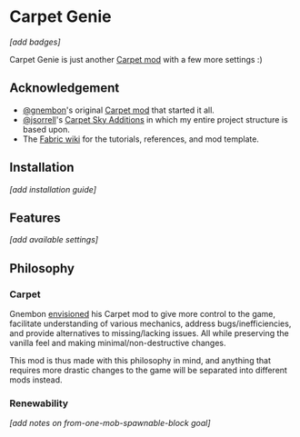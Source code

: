 # Carpet Genie

*[add badges]*

Carpet Genie is just another [Carpet mod](https://github.com/gnembon/fabric-carpet) with a few more settings :)

## Acknowledgement

- [@gnembon](https://github.com/gnembon)'s original [Carpet mod](https://github.com/gnembon/fabric-carpet) that started it all.
- [@jsorrell](https://github.com/jsorrell)'s [Carpet Sky Additions](https://github.com/jsorrell/CarpetSkyAdditions) in which my entire project structure is based upon.
- The [Fabric wiki](https://fabricmc.net/wiki/start) for the tutorials, references, and mod template.

## Installation

*[add installation guide]*

## Features

*[add available settings]*

## Philosophy

### Carpet

Gnembon [envisioned](https://www.youtube.com/watch?v=Lt-ooRGpLz4) his Carpet mod to give more control to the game, facilitate understanding of various mechanics, address bugs/inefficiencies, and provide alternatives to missing/lacking issues. All while preserving the vanilla feel and making minimal/non-destructive changes.

This mod is thus made with this philosophy in mind, and anything that requires more drastic changes to the game will be separated into different mods instead.

### Renewability

*[add notes on from-one-mob-spawnable-block goal]*
